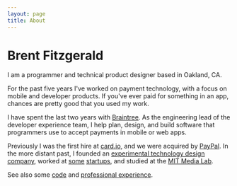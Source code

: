```yaml
---
layout: page
title: About
---
```


# Brent Fitzgerald

I am a programmer and technical product designer based in Oakland, CA.

For the past five years I've worked on payment technology, with a focus on mobile and developer products. If you've ever paid for something in an app, chances are pretty good that you used my work.

I have spent the last two years with [Braintree](https://braintreepayments.com). As the engineering lead of the developer experience team, I help plan, design, and build software that programmers use to accept payments in mobile or web apps. 

Previously I was the first hire at [card.io](https://card.io), and we were acquired by [PayPal](https://paypal.com/). In the more distant past, I founded an [experimental technology design company](https://tacolab.com/), worked at [some](https://www.crunchbase.com/organization/swivel) [startups](https://www.crunchbase.com/organization/sifteo), and studied at the [MIT Media Lab](https://www.media.mit.edu/).

See also some [code](https://github.com/burnto) and [professional experience](https://www.linkedin.com/in/brentfitzgerald).


